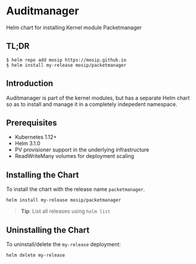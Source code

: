 # Auditmanager

Helm chart for installing Kernel module Packetmanager

## TL;DR

```console
$ helm repo add mosip https://mosip.github.io
$ helm install my-release mosip/packetmanager
```

## Introduction

Auditmanager is  part of the kernel modules, but has a separate Helm chart so as to install and manage it in a completely indepedent namespace.

## Prerequisites

- Kubernetes 1.12+
- Helm 3.1.0
- PV provisioner support in the underlying infrastructure
- ReadWriteMany volumes for deployment scaling

## Installing the Chart

To install the chart with the release name `packetmanager`.

```console
helm install my-release mosip/packetmanager
```

> **Tip**: List all releases using `helm list`

## Uninstalling the Chart

To uninstall/delete the `my-release` deployment:

```console
helm delete my-release
```

